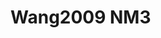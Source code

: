<a name="material" />

# Wang2009 NM3
<script type="application/ld+json">
  {
    "@context": "https://schema.org/",
    "@type": "ChemicalSubstance",
    "http://purl.org/dc/terms/conformsTo":
      {
        "@type": "CreativeWork",
        "@id": "https://bioschemas.org/profiles/ChemicalSubstance/0.4-RELEASE/"
      },
    "@id": "https://egonw.github.io/nanowiki/nanowiki166.html#material",
    "name": "Wang2009 NM3",
    "sameAs": "http://127.0.0.1/mediawiki/index.php/Special:URIResolver/Wang2009_NM3"
  }
</script>

